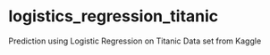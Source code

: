 # logistics_regression_titanic
Prediction using Logistic Regression on Titanic Data set from Kaggle 
